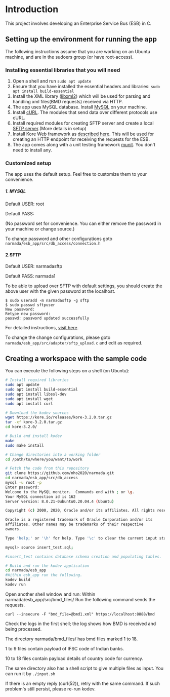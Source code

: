 # Introduction

This project involves developing an Enterprise Service Bus (ESB) in C.

## Setting up the environment for running the app

The following instructions assume that you are working on an Ubuntu machine, and are in the sudoers group (or have root-access).

### Installing essential libraries that you will need

1. Open a shell and run `sudo apt update`
1. Ensure that you have installed the essential headers and libraries: `sudo apt install build-essential`
1. Install the XML library ([libxml2](https://askubuntu.com/questions/733169/how-to-install-libxml2-in-ubuntu-15-10)) which will be used for parsing and handling xml files(BMD requests) received via HTTP.
1. The app uses MySQL database. Install [MySQL](https://www.digitalocean.com/community/tutorials/how-to-install-mysql-on-ubuntu-18-04) on your machine.
1. Install [cURL](https://www.cyberciti.biz/faq/how-to-install-curl-command-on-a-ubuntu-linux/). The modules that send data over different protocols use cURL.
1. Install required modules for creating SFTP server and create a local [SFTP server](https://linuxconfig.org/how-to-setup-sftp-server-on-ubuntu-20-04-focal-fossa-linux#:~:text=You%20can%20use%20your%20preferred,the%20window%20and%20click%20connect.).(More details in setup)
1. Install Kore Web framework as [described here](https://docs.kore.io/3.3.1/install.html). This will be used for creating an HTTP endpoint for receiving the requests for the ESB.
1. The app comes along with a unit testing framework [munit](https://nemequ.github.io/munit/#getting-started). You don't need to install any.

### Customized setup

The app uses the default setup. Feel free to customize them to your convenience.
##### 1. MYSQL

 Default USER: root
 
 Default PASS:
 
 (No password set for convenience. You can either remove the password in your machine or change source.)
 
 To change password and other configurations goto `narmada/esb_app/src/db_access/connection.h`
#### 2.SFTP

Default USER: narmadasftp

Default PASS: narmada1

To be able to upload over SFTP with default settings, you should create the above user with the given password at the localhost.
```
$ sudo useradd -m narmadasftp -g sftp
$ sudo passwd sftpuser
New password: 
Retype new password: 
passwd: password updated successfully
```
For detailed instructions, [visit here](https://linuxconfig.org/how-to-setup-sftp-server-on-ubuntu-20-04-focal-fossa-linux).

To change the change configurations, please goto `narmada/esb_app/src/adapter/sftp_upload.c` and edit as required.

## Creating a workspace with the sample code

You can execute the following steps on a shell (on Ubuntu):
```bash
# Install required libraries
sudo apt update
sudo apt install build-essential
sudo apt install libssl-dev
sudo apt install wget
sudo apt install curl

# Download the kodev sources
wget https://kore.io/releases/kore-3.2.0.tar.gz
tar -xf kore-3.2.0.tar.gz
cd kore-3.2.0/

# Build and install kodev
make
sudo make install

# Change directories into a working folder
cd /path/to/where/you/want/to/work

# Fetch the code from this repository
git clone https://github.com/nho2020/narmada.git
cd narmada/esb_app/src/db_access
mysql -u root -p
Enter password: 
Welcome to the MySQL monitor.  Commands end with ; or \g.
Your MySQL connection id is 162
Server version: 8.0.21-0ubuntu0.20.04.4 (Ubuntu)

Copyright (c) 2000, 2020, Oracle and/or its affiliates. All rights reserved.

Oracle is a registered trademark of Oracle Corporation and/or its
affiliates. Other names may be trademarks of their respective
owners.

Type 'help;' or '\h' for help. Type '\c' to clear the current input statement.

mysql> source insert_test.sql;

#insert_test contains database schema creation and populating tables.

# Build and run the kodev application
cd narmada/esb_app
#Within esb_app run the following.
kodev build
kodev run
```

Open another shell window and run:
Within narmada/esb_app/src/bmd_files/
Run the following command sends the requests.

`curl --insecure -F "bmd_file=@bmd1.xml" https://localhost:8888/bmd`

Check the logs in the first shell; the log shows how BMD is received and being processed.

The directory narmada/bmd_files/  has bmd files marked 1 to 18.

1 to 9 files contain  payload of IFSC code of Indian banks. 

10 to 18 files contain payload details of country code for currency.

The same directory also has a shell script to give multiple files as input.
 You can run it by `./input.sh`

If there is an empty reply (curl(52)), retry with the same command.
If such problem's still persist, please re-run kodev.


